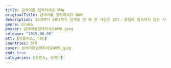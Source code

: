 ```yaml
---
title: 검색어를 입력하세요 WWW
originalTitle: 검색어를 입력하세요 WWW
description: 10대부터 60대까지 검색을 안 해 본 사람은 없다. 포털에 접속하지 않는 사람은 없다. 그리고 여기 성공에 대한 욕망으로 똘똘 뭉쳐 서로를 이기기 위해서 몸을 불사르는 세 여자가 있다. 입바른 소리로 판을 엎는 프로깽판러, 배타미. 분노조절장애의 폭력전과범, 차현. 성공 앞에 가차 없는 청순한 냉미녀, 송가경. 잘 나가고 싶은 이 세 여자에겐 욕망의 계기 같은 거 없다. 이들은 말한다. 성공하고 싶은데 이유가 왜 필요해. 가치관 선명하고 뚜렷한 세 여자들. 틀린 사람은 없다, 아주 많이 다를 뿐. 트렌드를 이끄는 포털사이트, 그 안에서 당당하게 일하는 여자들과 그녀들의 마음을 흔드는 남자들의 리얼 로맨스.
genre: drama
poster: 검색어를입력하세요WWW.jpeg
release: "2019.06.05"
ott: [넷플릭스, 티빙]
countries: 한국
cover: 검색어를입력하세요WWW.jpeg
end: true
categories: [로맨스, 코미디]
---
```

